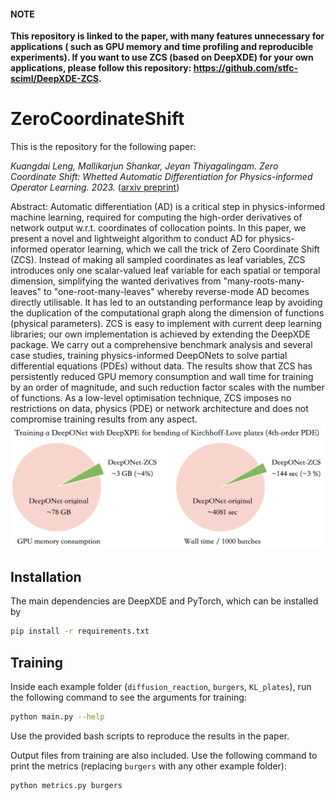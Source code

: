 #### NOTE
**This repository is linked to the paper, with many features unnecessary for applications (
such as GPU memory and time profiling and reproducible experiments). 
If you want to use ZCS (based on DeepXDE) for your own applications, 
please follow this repository: https://github.com/stfc-sciml/DeepXDE-ZCS.**

# ZeroCoordinateShift
 
This is the repository for the following paper: 

*Kuangdai Leng, Mallikarjun Shankar, Jeyan Thiyagalingam. Zero Coordinate Shift: Whetted Automatic Differentiation for Physics-informed Operator Learning. 
2023.* ([arxiv preprint](https://arxiv.org/abs/2311.00860))

Abstract:
Automatic differentiation (AD) is a critical step in physics-informed machine learning, required for computing the high-order derivatives of network output w.r.t. coordinates of collocation points. In this paper, we present a novel and lightweight algorithm to conduct AD for physics-informed operator learning, which we call the trick of Zero Coordinate Shift (ZCS). Instead of making all sampled coordinates as leaf variables, ZCS introduces only one scalar-valued leaf variable for each spatial or temporal dimension, simplifying the wanted derivatives from "many-roots-many-leaves" to "one-root-many-leaves" whereby reverse-mode AD becomes directly utilisable. It has led to an outstanding performance leap by avoiding the duplication of the computational graph along the dimension of functions (physical parameters). ZCS is easy to implement with current deep learning libraries; our own implementation is achieved by extending the DeepXDE package. We carry out a comprehensive benchmark analysis and several case studies, training physics-informed DeepONets to solve partial differential equations (PDEs) without data. The results show that ZCS has persistently reduced GPU memory consumption and wall time for training by an order of magnitude, and such reduction factor scales with the number of functions. As a low-level optimisation technique, ZCS imposes no restrictions on data, physics (PDE) or network architecture and does not compromise training results from any aspect. 
![image](figs/KL-pie.png)


## Installation

The main dependencies are DeepXDE and PyTorch, which can be installed by
```bash
pip install -r requirements.txt
```

## Training
Inside each example folder (`diffusion_reaction`, `burgers`, `KL_plates`), 
run the following command to see the arguments for training:
```bash
python main.py --help
```

Use the provided bash scripts to reproduce the results in the paper. 

Output files from training are also included. 
Use the following command to print the metrics
(replacing `burgers` with any other example folder):
```bash
python metrics.py burgers
```

